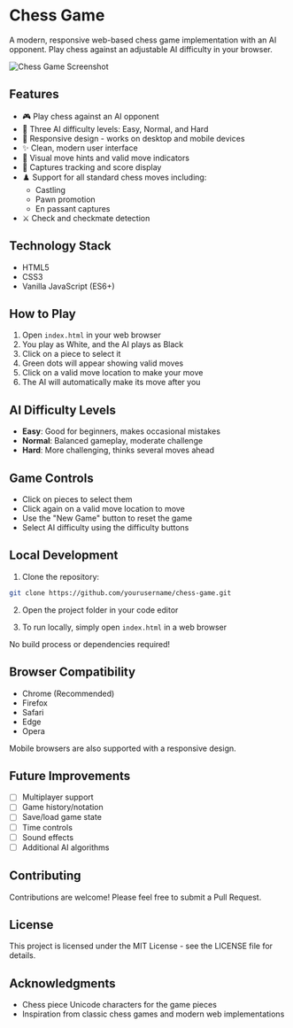 # Chess Game

A modern, responsive web-based chess game implementation with an AI opponent. Play chess against an adjustable AI difficulty in your browser.

![Chess Game Screenshot](Screenshot_20250226_094220_Chrome.jpg)

## Features

- 🎮 Play chess against an AI opponent
- 🤖 Three AI difficulty levels: Easy, Normal, and Hard
- 📱 Responsive design - works on desktop and mobile devices
- ✨ Clean, modern user interface
- 🎯 Visual move hints and valid move indicators
- 👑 Captures tracking and score display
- ♟️ Support for all standard chess moves including:
  - Castling
  - Pawn promotion
  - En passant captures
- ⚔️ Check and checkmate detection

## Technology Stack

- HTML5
- CSS3
- Vanilla JavaScript (ES6+)

## How to Play

1. Open `index.html` in your web browser
2. You play as White, and the AI plays as Black
3. Click on a piece to select it
4. Green dots will appear showing valid moves
5. Click on a valid move location to make your move
6. The AI will automatically make its move after you

## AI Difficulty Levels

- **Easy**: Good for beginners, makes occasional mistakes
- **Normal**: Balanced gameplay, moderate challenge
- **Hard**: More challenging, thinks several moves ahead

## Game Controls

- Click on pieces to select them
- Click again on a valid move location to move
- Use the "New Game" button to reset the game
- Select AI difficulty using the difficulty buttons

## Local Development

1. Clone the repository:
```bash
git clone https://github.com/yourusername/chess-game.git
```

2. Open the project folder in your code editor

3. To run locally, simply open `index.html` in a web browser

No build process or dependencies required!

## Browser Compatibility

- Chrome (Recommended)
- Firefox
- Safari
- Edge
- Opera

Mobile browsers are also supported with a responsive design.

## Future Improvements

- [ ] Multiplayer support
- [ ] Game history/notation
- [ ] Save/load game state
- [ ] Time controls
- [ ] Sound effects
- [ ] Additional AI algorithms

## Contributing

Contributions are welcome! Please feel free to submit a Pull Request.

## License

This project is licensed under the MIT License - see the LICENSE file for details.

## Acknowledgments

- Chess piece Unicode characters for the game pieces
- Inspiration from classic chess games and modern web implementations